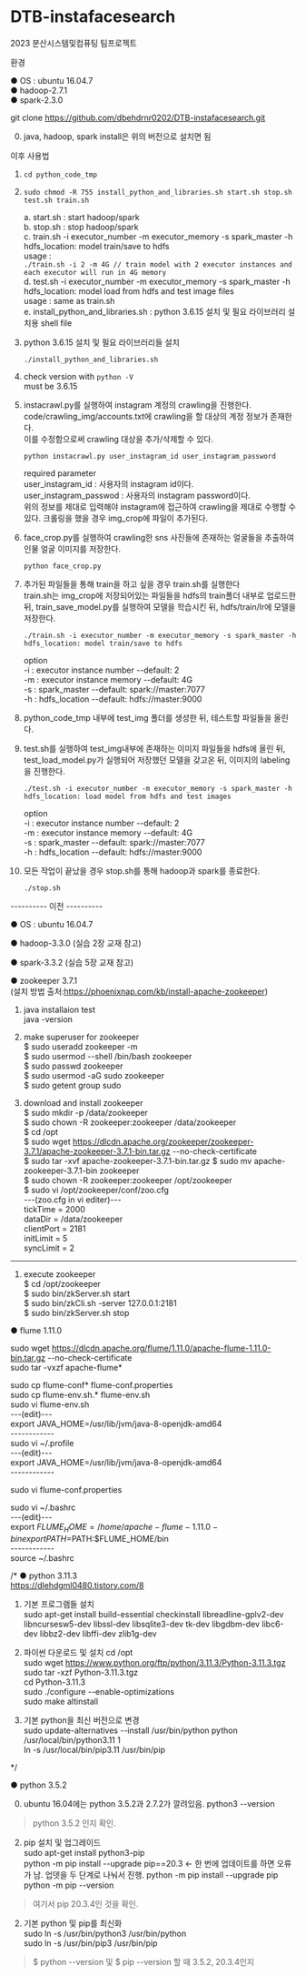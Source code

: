 # DTB-instafacesearch
2023 분산시스템및컴퓨팅 팀프로젝트

환경

● OS : ubuntu 16.04.7  
● hadoop-2.7.1  
● spark-2.3.0  

git clone https://github.com/dbehdrnr0202/DTB-instafacesearch.git  

0. java, hadoop, spark install은 위의 버전으로 설치면 됨  

이후 사용법  

1. 
	```
    cd python_code_tmp
	```    

2. 
   	```
   	sudo chmod -R 755 install_python_and_libraries.sh start.sh stop.sh test.sh train.sh
   	```    
    a. start.sh : start hadoop/spark  
    b. stop.sh : stop hadoop/spark  
    c. train.sh -i executor_number -m executor_memory -s spark_master -h hdfs_location: model train/save to hdfs  
   		usage :  
		```
		./train.sh -i 2 -m 4G // train model with 2 executor instances and each executor will run in 4G memory
		```  
    d. test.sh -i executor_number -m executor_memory -s spark_master -h hdfs_location: model load from hdfs and test image files  
		usage : same as train.sh  
    e. install_python_and_libraries.sh : python 3.6.15 설치 및 필요 라이브러리 설치용 shell file    

3.  python 3.6.15 설치 및 필요 라이브러리들 설치
	```
   	./install_python_and_libraries.sh
   	```  

4. check version with ```python -V```  
    must be 3.6.15    

5.  instacrawl.py를 실행하여 instagram 계정의 crawling을 진행한다.  
	code/crawling_img/accounts.txt에 crawling을 할 대상의 계정 정보가 존재한다.  
	이를 수정함으로써 crawling 대상을 추가/삭제할 수 있다.  
	```
	python instacrawl.py user_instagram_id user_instagram_password
	```  
	required parameter  
	user_instagram_id : 사용자의 instagram id이다.  
	user_instagram_passwod : 사용자의 instagram password이다.  
	위의 정보를 제대로 입력해야 instagram에 접근하여 crawling을 제대로 수행할 수 있다.
크롤링을 했을 경우 img_crop에 파일이 추가된다.  

6. face_crop.py를 실행하여 crawling한 sns 사진들에 존재하는 얼굴들을 추출하여 인물 얼굴 이미지를 저장한다.
	```
	python face_crop.py
	```

7.  추가된 파일들을 통해 train을 하고 싶을 경우 train.sh를 실행한다  
	train.sh는 img_crop에 저장되어있는 파일들을 hdfs의 train폴더 내부로 업로드한 뒤, train_save_model.py를 실행하여 모델을 학습시킨 뒤, hdfs/train/lr에 모델을 저장한다.
   	```
   	./train.sh -i executor_number -m executor_memory -s spark_master -h hdfs_location: model train/save to hdfs  
   	```  
	option  
		-i : executor instance number --default: 2  
		-m : executor instance memory --default: 4G  
		-s : spark_master --default: spark://master:7077  
		-h : hdfs_location --default: hdfs://master:9000  

8. python_code_tmp 내부에 test_img 폴더를 생성한 뒤, 테스트할 파일들을 올린다.  

9.  test.sh를 실행하여 test_img내부에 존재하는 이미지 파일들을 hdfs에 올린 뒤, test_load_model.py가 실행되어 저장했던 모델을 갖고온 뒤, 이미지의 labeling을 진행한다.
   	```
   	./test.sh -i executor_number -m executor_memory -s spark_master -h hdfs_location: load model from hdfs and test images    
   	```    
	option  
		-i : executor instance number --default: 2  
		-m : executor instance memory --default: 4G  
		-s : spark_master --default: spark://master:7077  
		-h : hdfs_location --default: hdfs://master:9000  

10. 모든 작업이 끝났을 경우 stop.sh를 통해 hadoop과 spark를 종료한다.
    ```
   	./stop.sh
   	```    
----------  이전 ----------  




● OS : ubuntu 16.04.7

● hadoop-3.3.0
(실습 2장 교재 참고)

● spark-3.3.2
(실습 5장 교재 참고)

● zookeeper 3.7.1  
(설치 방법 출처:https://phoenixnap.com/kb/install-apache-zookeeper)

1. java installaion test  
java -version

1. make superuser for zookeeper  
$ sudo useradd zookeeper -m  
$ sudo usermod --shell /bin/bash zookeeper  
$ sudo passwd zookeeper  
$ sudo usermod -aG sudo zookeeper  
$ sudo getent group sudo  

1. download and install zookeeper  
$ sudo mkdir -p /data/zookeeper  
$ sudo chown -R zookeeper:zookeeper /data/zookeeper  
$ cd /opt  
$ sudo wget https://dlcdn.apache.org/zookeeper/zookeeper-3.7.1/apache-zookeeper-3.7.1-bin.tar.gz --no-check-certificate  
$ sudo tar -xvf apache-zookeeper-3.7.1-bin.tar.gz 
$ sudo mv apache-zookeeper-3.7.1-bin zookeeper  
$ sudo chown -R zookeeper:zookeeper /opt/zookeeper  
$ sudo vi /opt/zookeeper/conf/zoo.cfg  
---(zoo.cfg in vi editer)---  
tickTime = 2000  
dataDir = /data/zookeeper  
clientPort = 2181  
initLimit = 5  
syncLimit = 2  
----------  

1. execute zookeeper  
$ cd /opt/zookeeper  
$ sudo bin/zkServer.sh start  
$ sudo bin/zkCli.sh -server 127.0.0.1:2181  
$ sudo bin/zkServer.sh stop  

● flume 1.11.0  

sudo wget https://dlcdn.apache.org/flume/1.11.0/apache-flume-1.11.0-bin.tar.gz --no-check-certificate  
sudo tar -vxzf apache-flume*  

sudo cp flume-conf* flume-conf.properties  
sudo cp flume-env.sh.* flume-env.sh  
sudo vi flume-env.sh  
	---(edit)---  
	export JAVA_HOME=/usr/lib/jvm/java-8-openjdk-amd64  
	------------  
sudo vi ~/.profile  
	---(edit)---  
	export JAVA_HOME=/usr/lib/jvm/java-8-openjdk-amd64  
	------------  

sudo vi flume-conf.properties  

sudo vi ~/.bashrc  
	---(edit)---  
	export $FLUME_HOME=/home/apache-flume-1.11.0-bin  
	export PATH=$PATH:$FLUME_HOME/bin  
	------------  
source ~/.bashrc  

/*
● python 3.11.3  
https://dlehdgml0480.tistory.com/8  

1. 기본 프로그램들 설치  
sudo apt-get install build-essential checkinstall libreadline-gplv2-dev libncursesw5-dev libssl-dev libsqlite3-dev tk-dev libgdbm-dev libc6-dev libbz2-dev libffi-dev zlib1g-dev  

2.  파이썬 다운로드 및 설치
cd /opt  
sudo wget https://www.python.org/ftp/python/3.11.3/Python-3.11.3.tgz  
sudo tar -xzf Python-3.11.3.tgz  
cd Python-3.11.3  
sudo ./configure --enable-optimizations  
sudo make altinstall  

3. 기본 python을 최신 버전으로 변경  
sudo update-alternatives --install /usr/bin/python python /usr/local/bin/python3.11 1  
ln -s /usr/local/bin/pip3.11 /usr/bin/pip  

*/

● python 3.5.2  

0. ubuntu 16.04에는 python 3.5.2과 2.7.2가 깔려있음.
python3 --version
> python 3.5.2 인지 확인.  

2. pip 설치 및 업그레이드  
sudo apt-get install python3-pip  
python -m pip install --upgrade pip==20.3  <- 한 번에 업데이트를 하면 오류가 남. 업뎃을 두 단계로 나눠서 진행.
python -m pip install --upgrade pip  
python -m pip --version  
> 여기서 pip 20.3.4인 것을 확인.  

2. 기본 python 및 pip를 최신화  
sudo ln -s /usr/bin/python3 /usr/bin/python  
sudo ln -s /usr/bin/pip3 /usr/bin/pip  
> $ python --version 및 $ pip --version 할 때 3.5.2, 20.3.4인지 
